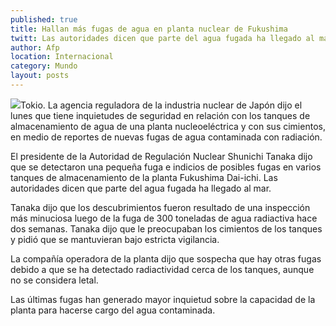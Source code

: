 ```yaml
---
published: true
title: Hallan más fugas de agua en planta nuclear de Fukushima
twitt: Las autoridades dicen que parte del agua fugada ha llegado al mar.
author: Afp
location: Internacional
category: Mundo
layout: posts
---
```


![](http://i.imgur.com/acQoLaMm.jpg)Tokio. La agencia reguladora de la industria nuclear de Japón dijo el lunes que tiene inquietudes de seguridad en relación con los tanques de almacenamiento de agua de una planta nucleoeléctrica y con sus cimientos, en medio de reportes de nuevas fugas de agua contaminada con radiación.

El presidente de la Autoridad de Regulación Nuclear Shunichi Tanaka dijo que se detectaron una pequeña fuga e indicios de posibles fugas en varios tanques de almacenamiento de la planta Fukushima Dai-ichi. Las autoridades dicen que parte del agua fugada ha llegado al mar.

Tanaka dijo que los descubrimientos fueron resultado de una inspección más minuciosa luego de la fuga de 300 toneladas de agua radiactiva hace dos semanas. Tanaka dijo que le preocupaban los cimientos de los tanques y pidió que se mantuvieran bajo estricta vigilancia.

La compañía operadora de la planta dijo que sospecha que hay otras fugas debido a que se ha detectado radiactividad cerca de los tanques, aunque no se considera letal.

Las últimas fugas han generado mayor inquietud sobre la capacidad de la planta para hacerse cargo del agua contaminada.
